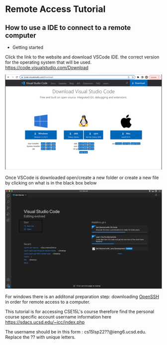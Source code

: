 # Remote Access Tutorial

## How to use a IDE to connect to a remote computer

* Getting started

Click the link to the website and download VSCode IDE. the correct version for the operating system that will be used. https://code.visualstudio.com/Download

![image](image1.png)

Once VSCode is downloaded open/create a new folder or create a new file by clicking on what is in the black box below

![image](image2.png)

For windows there is an additonal preparation step: downloading [OpenSSH](https://docs.microsoft.com/en-us/windows-server/administration/openssh/openssh_install_firstuse) in order for remote access to a computer.

This tutorial is for accessing CSE15L's course therefore find the  personal course specific account username information here https://sdacs.ucsd.edu/~icc/index.php

The username should be in this form : cs15lsp22??@ieng6.ucsd.edu. Replace the ?? with unique letters.
